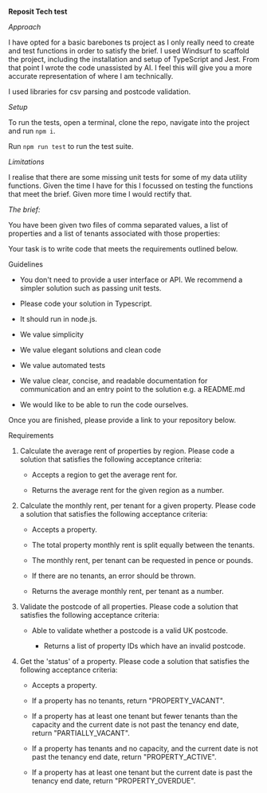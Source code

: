 **Reposit Tech test**

*Approach*

I have opted for a basic barebones ts project as I only really need to create and test functions in order to satisfy the brief.
I used Windsurf to scaffold the project, including the installation and setup of TypeScript and Jest. From that point I wrote the code unassisted by AI. I feel this will give you a more accurate representation of where I am technically.

I used libraries for csv parsing and postcode validation.

*Setup*

To run the tests, open a terminal, clone the repo, navigate into the project and run `npm i`. 

Run `npm run test` to run the test suite.

*Limitations*

I realise that there are some missing unit tests for some of my data utility functions. Given the time I have for this I focussed on testing the functions that meet the brief. Given more time I would rectify that.

*The brief:*

You have been given two files of comma separated values, a list of properties and a list of tenants associated with those properties:

Your task is to write code that meets the requirements outlined below.

Guidelines

- You don't need to provide a user interface or API. We recommend a simpler solution such as passing unit tests.

- Please code your solution in Typescript.

- It should run in node.js.

- We value simplicity

- We value elegant solutions and clean code

- We value automated tests

- We value clear, concise, and readable documentation for communication and an entry point to the solution e.g. a README.md

- We would like to be able to run the code ourselves.

Once you are finished, please provide a link to your repository below.



Requirements

1. Calculate the average rent of properties by region. Please code a solution that satisfies the following acceptance criteria:

   - Accepts a region to get the average rent for.

   - Returns the average rent for the given region as a number.

2. Calculate the monthly rent, per tenant for a given property. Please code a solution that satisfies the following acceptance criteria:

   - Accepts a property.

   - The total property monthly rent is split equally between the tenants.

   - The monthly rent, per tenant can be requested in pence or pounds.

   - If there are no tenants, an error should be thrown.

   - Returns the average monthly rent, per tenant as a number.

3. Validate the postcode of all properties. Please code a solution that satisfies the following acceptance criteria:

   - Able to validate whether a postcode is a valid UK postcode.

     -  Returns a list of property IDs which have an invalid postcode.

4. Get the 'status' of a property. Please code a solution that satisfies the following acceptance criteria:

   - Accepts a property.

   - If a property has no tenants, return "PROPERTY_VACANT".

   - If a property has at least one tenant but fewer tenants than the capacity and the current date is not past the tenancy end date, return "PARTIALLY_VACANT".

   - If a property has tenants and no capacity, and the current date is not past the tenancy end date, return "PROPERTY_ACTIVE".

   - If a property has at least one tenant but the current date is past the tenancy end date, return "PROPERTY_OVERDUE".